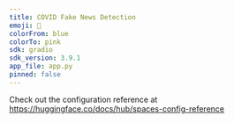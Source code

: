 ```yaml
---
title: COVID Fake News Detection
emoji: 🐨
colorFrom: blue
colorTo: pink
sdk: gradio
sdk_version: 3.9.1
app_file: app.py
pinned: false
---
```


Check out the configuration reference at https://huggingface.co/docs/hub/spaces-config-reference
